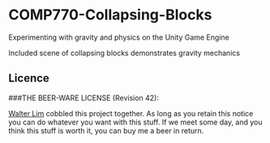 # COMP770-Collapsing-Blocks
Experimenting with gravity and physics on the Unity Game Engine

Included scene of collapsing blocks demonstrates gravity mechanics


## Licence

###THE BEER-WARE LICENSE (Revision 42):

[Walter Lim](mailto:waltissomewhere@gmail.com) cobbled this project together.  As long as you retain this notice you can do whatever you want with this stuff. If we meet some day, and you think this stuff is worth it, you can buy me a beer in return.
